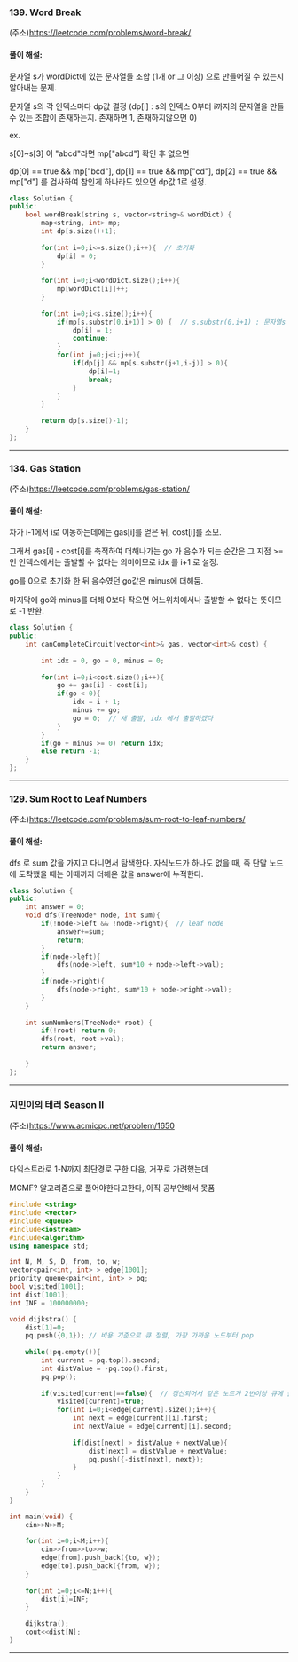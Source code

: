 ### 139. Word Break
(주소)https://leetcode.com/problems/word-break/

#### 풀이 해설:

문자열 s가 wordDict에 있는 문자열들 조합 (1개 or 그 이상) 으로 만들어질 수 있는지 알아내는 문제.

문자열 s의 각 인덱스마다 dp값 결정 (dp[i] : s의 인덱스 0부터 i까지의 문자열을 만들 수 있는 조합이 존재하는지. 존재하면 1, 존재하지않으면 0)

ex.

s[0]~s[3] 이 "abcd"라면 mp["abcd"] 확인 후 없으면

dp[0] == true && mp["bcd"], dp[1] == true && mp["cd"], dp[2] == true && mp["d"] 를 검사하여 참인게 하나라도 있으면 dp값 1로 설정.


```c++
class Solution {
public:
    bool wordBreak(string s, vector<string>& wordDict) {
        map<string, int> mp;
        int dp[s.size()+1];
        
        for(int i=0;i<=s.size();i++){  // 초기화
            dp[i] = 0;
        }
        
        for(int i=0;i<wordDict.size();i++){
            mp[wordDict[i]]++;
        }
        
        for(int i=0;i<s.size();i++){
            if(mp[s.substr(0,i+1)] > 0) {  // s.substr(0,i+1) : 문자열s 0번째 인덱스에서 i+1개 만큼
                dp[i] = 1;
                continue;
            }
            for(int j=0;j<i;j++){
                if(dp[j] && mp[s.substr(j+1,i-j)] > 0){
                    dp[i]=1;
                    break;
                }
            }
        }
        
        return dp[s.size()-1];
    }
};
```

---


### 134. Gas Station
(주소)https://leetcode.com/problems/gas-station/

#### 풀이 해설:

차가 i-1에서 i로 이동하는데에는 gas[i]를 얻은 뒤, cost[i]를 소모.

그래서 gas[i] - cost[i]를 축적하여 더해나가는 go 가 음수가 되는 순간은 그 지점 >=  인 인덱스에서는 출발할 수 없다는 의미이므로 idx 를 i+1 로 설정.

go를 0으로 초기화 한 뒤 음수였던 go값은 minus에 더해둠.

마지막에 go와 minus를 더해 0보다 작으면 어느위치에서나 출발할 수 없다는 뜻이므로 -1 반환.


```c++
class Solution {
public:
    int canCompleteCircuit(vector<int>& gas, vector<int>& cost) {
        
        int idx = 0, go = 0, minus = 0;
        
        for(int i=0;i<cost.size();i++){
            go += gas[i] - cost[i];
            if(go < 0){
                idx = i + 1;
                minus += go;
                go = 0;  // 새 출발, idx 에서 출발하겠다
            }
        }
        if(go + minus >= 0) return idx;
        else return -1;
    }
};
```

---


### 129. Sum Root to Leaf Numbers
(주소)https://leetcode.com/problems/sum-root-to-leaf-numbers/

#### 풀이 해설:

dfs 로 sum 값을 가지고 다니면서 탐색한다.
자식노드가 하나도 없을 때, 즉 단말 노드에 도착했을 때는 이때까지 더해온 값을 answer에 누적한다.

```c++
class Solution {
public:
    int answer = 0;
    void dfs(TreeNode* node, int sum){
        if(!node->left && !node->right){  // leaf node
            answer+=sum;
            return;
        }
        if(node->left){
            dfs(node->left, sum*10 + node->left->val);
        }
        if(node->right){
            dfs(node->right, sum*10 + node->right->val);
        }
    }
    
    int sumNumbers(TreeNode* root) {
        if(!root) return 0;
        dfs(root, root->val);
        return answer;
        
    }
};
```

---



### 지민이의 테러 Season II
(주소)https://www.acmicpc.net/problem/1650

#### 풀이 해설:

다익스트라로 1-N까지 최단경로 구한 다음, 거꾸로 가려했는데

MCMF? 알고리즘으로 풀어야한다고한다,,아직 공부안해서 못품

```c++
#include <string>
#include <vector>
#include <queue>
#include<iostream>
#include<algorithm>
using namespace std;

int N, M, S, D, from, to, w;
vector<pair<int, int> > edge[1001];
priority_queue<pair<int, int> > pq;
bool visited[1001];
int dist[1001];
int INF = 100000000;

void dijkstra() {
    dist[1]=0;
    pq.push({0,1}); // 비용 기준으로 큐 정렬, 가장 가까운 노드부터 pop
    
    while(!pq.empty()){
        int current = pq.top().second;
        int distValue = -pq.top().first;
        pq.pop();
        
        if(visited[current]==false){  // 갱신되어서 같은 노드가 2번이상 큐에 들어가 있었을 수 있으므로
            visited[current]=true;
            for(int i=0;i<edge[current].size();i++){
                int next = edge[current][i].first;
                int nextValue = edge[current][i].second;
                
                if(dist[next] > distValue + nextValue){
                    dist[next] = distValue + nextValue;
                    pq.push({-dist[next], next});
                }
            }
        }
    }
}

int main(void) {
    cin>>N>>M;
    
    for(int i=0;i<M;i++){
        cin>>from>>to>>w;
        edge[from].push_back({to, w});
        edge[to].push_back({from, w});
    }
    
    for(int i=0;i<=N;i++){
        dist[i]=INF;
    }
    
    dijkstra();
    cout<<dist[N];
}

```

---

